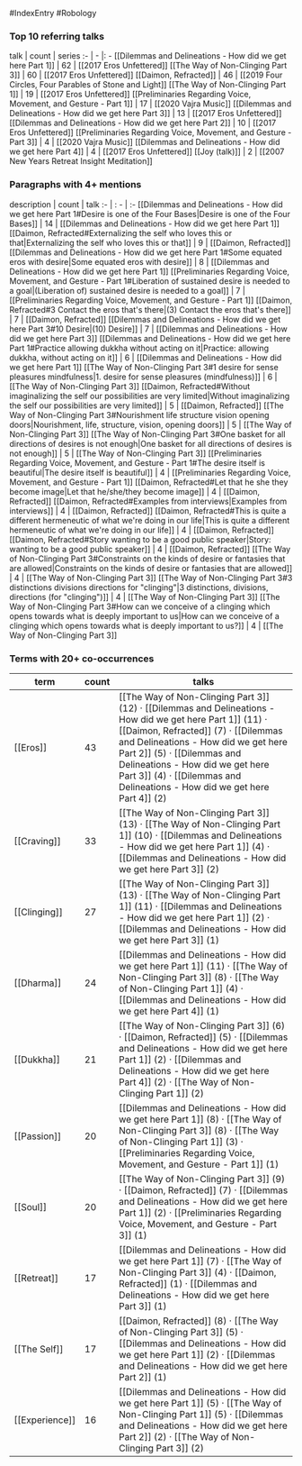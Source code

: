 #IndexEntry #Robology

### Top 10 referring talks
talk | count | series
:- | - |: -
[[Dilemmas and Delineations - How did we get here Part 1]] | 62 | [[2017 Eros Unfettered]]
[[The Way of Non-Clinging Part 3]] | 60 | [[2017 Eros Unfettered]]
[[Daimon, Refracted]] | 46 | [[2019 Four Circles, Four Parables of Stone and Light]]
[[The Way of Non-Clinging Part 1]] | 19 | [[2017 Eros Unfettered]]
[[Preliminaries Regarding Voice, Movement, and Gesture - Part 1]] | 17 | [[2020 Vajra Music]]
[[Dilemmas and Delineations - How did we get here Part 3]] | 13 | [[2017 Eros Unfettered]]
[[Dilemmas and Delineations - How did we get here Part 2]] | 10 | [[2017 Eros Unfettered]]
[[Preliminaries Regarding Voice, Movement, and Gesture - Part 3]] | 4 | [[2020 Vajra Music]]
[[Dilemmas and Delineations - How did we get here Part 4]] | 4 | [[2017 Eros Unfettered]]
[[Joy (talk)]] | 2 | [[2007 New Years Retreat Insight Meditation]]

### Paragraphs with 4+ mentions
description | count | talk
:- | : - | :-
[[Dilemmas and Delineations - How did we get here Part 1#Desire is one of the Four Bases\|Desire is one of the Four Bases]] | 14 | [[Dilemmas and Delineations - How did we get here Part 1]]
[[Daimon, Refracted#Externalizing the self who loves this or that\|Externalizing the self who loves this or that]] | 9 | [[Daimon, Refracted]]
[[Dilemmas and Delineations - How did we get here Part 1#Some equated eros with desire\|Some equated eros with desire]] | 8 | [[Dilemmas and Delineations - How did we get here Part 1]]
[[Preliminaries Regarding Voice, Movement, and Gesture - Part 1#Liberation of sustained desire is needed to a goal\|(Liberation of) sustained desire is needed to a goal]] | 7 | [[Preliminaries Regarding Voice, Movement, and Gesture - Part 1]]
[[Daimon, Refracted#3 Contact the eros that's there\|(3) Contact the eros that's there]] | 7 | [[Daimon, Refracted]]
[[Dilemmas and Delineations - How did we get here Part 3#10 Desire\|(10) Desire]] | 7 | [[Dilemmas and Delineations - How did we get here Part 3]]
[[Dilemmas and Delineations - How did we get here Part 1#Practice allowing dukkha without acting on it\|Practice: allowing dukkha, without acting on it]] | 6 | [[Dilemmas and Delineations - How did we get here Part 1]]
[[The Way of Non-Clinging Part 3#1 desire for sense pleasures mindfulness\|1. desire for sense pleasures (mindfulness)]] | 6 | [[The Way of Non-Clinging Part 3]]
[[Daimon, Refracted#Without imaginalizing the self our possibilities are very limited\|Without imaginalizing the self our possibilities are very limited]] | 5 | [[Daimon, Refracted]]
[[The Way of Non-Clinging Part 3#Nourishment life structure vision opening doors\|Nourishment, life, structure, vision, opening doors]] | 5 | [[The Way of Non-Clinging Part 3]]
[[The Way of Non-Clinging Part 3#One basket for all directions of desires is not enough\|One basket for all directions of desires is not enough]] | 5 | [[The Way of Non-Clinging Part 3]]
[[Preliminaries Regarding Voice, Movement, and Gesture - Part 1#The desire itself is beautiful\|The desire itself is beautiful]] | 4 | [[Preliminaries Regarding Voice, Movement, and Gesture - Part 1]]
[[Daimon, Refracted#Let that he she they become image\|Let that he/she/they become image]] | 4 | [[Daimon, Refracted]]
[[Daimon, Refracted#Examples from interviews\|Examples from interviews]] | 4 | [[Daimon, Refracted]]
[[Daimon, Refracted#This is quite a different hermeneutic of what we're doing in our life\|This is quite a different hermeneutic of what we're doing in our life]] | 4 | [[Daimon, Refracted]]
[[Daimon, Refracted#Story wanting to be a good public speaker\|Story: wanting to be a good public speaker]] | 4 | [[Daimon, Refracted]]
[[The Way of Non-Clinging Part 3#Constraints on the kinds of desire or fantasies that are allowed\|Constraints on the kinds of desire or fantasies that are allowed]] | 4 | [[The Way of Non-Clinging Part 3]]
[[The Way of Non-Clinging Part 3#3 distinctions divisions directions for "clinging"\|3 distinctions, divisions, directions (for "clinging")]] | 4 | [[The Way of Non-Clinging Part 3]]
[[The Way of Non-Clinging Part 3#How can we conceive of a clinging which opens towards what is deeply important to us\|How can we conceive of a clinging which opens towards what is deeply important to us?]] | 4 | [[The Way of Non-Clinging Part 3]]

### Terms with 20+ co-occurrences
term | count | talks
-|-|-
[[Eros]] | 43 | <span class="counts">[[The Way of Non-Clinging Part 3]] (12) · [[Dilemmas and Delineations - How did we get here Part 1]] (11) · [[Daimon, Refracted]] (7) · [[Dilemmas and Delineations - How did we get here Part 2]] (5) · [[Dilemmas and Delineations - How did we get here Part 3]] (4) · [[Dilemmas and Delineations - How did we get here Part 4]] (2)</span> 
[[Craving]] | 33 | <span class="counts">[[The Way of Non-Clinging Part 3]] (13) · [[The Way of Non-Clinging Part 1]] (10) · [[Dilemmas and Delineations - How did we get here Part 1]] (4) · [[Dilemmas and Delineations - How did we get here Part 3]] (2)</span> 
[[Clinging]] | 27 | <span class="counts">[[The Way of Non-Clinging Part 3]] (13) · [[The Way of Non-Clinging Part 1]] (11) · [[Dilemmas and Delineations - How did we get here Part 1]] (2) · [[Dilemmas and Delineations - How did we get here Part 3]] (1)</span> 
[[Dharma]] | 24 | <span class="counts">[[Dilemmas and Delineations - How did we get here Part 1]] (11) · [[The Way of Non-Clinging Part 3]] (8) · [[The Way of Non-Clinging Part 1]] (4) · [[Dilemmas and Delineations - How did we get here Part 4]] (1)</span> 
[[Dukkha]] | 21 | <span class="counts">[[The Way of Non-Clinging Part 3]] (6) · [[Daimon, Refracted]] (5) · [[Dilemmas and Delineations - How did we get here Part 1]] (2) · [[Dilemmas and Delineations - How did we get here Part 4]] (2) · [[The Way of Non-Clinging Part 1]] (2)</span> 
[[Passion]] | 20 | <span class="counts">[[Dilemmas and Delineations - How did we get here Part 1]] (8) · [[The Way of Non-Clinging Part 3]] (8) · [[The Way of Non-Clinging Part 1]] (3) · [[Preliminaries Regarding Voice, Movement, and Gesture - Part 1]] (1)</span> 
[[Soul]] | 20 | <span class="counts">[[The Way of Non-Clinging Part 3]] (9) · [[Daimon, Refracted]] (7) · [[Dilemmas and Delineations - How did we get here Part 1]] (2) · [[Preliminaries Regarding Voice, Movement, and Gesture - Part 3]] (1)</span> 
[[Retreat]] | 17 | <span class="counts">[[Dilemmas and Delineations - How did we get here Part 1]] (7) · [[The Way of Non-Clinging Part 3]] (4) · [[Daimon, Refracted]] (1) · [[Dilemmas and Delineations - How did we get here Part 3]] (1)</span> 
[[The Self]] | 17 | <span class="counts">[[Daimon, Refracted]] (8) · [[The Way of Non-Clinging Part 3]] (5) · [[Dilemmas and Delineations - How did we get here Part 1]] (2) · [[Dilemmas and Delineations - How did we get here Part 2]] (1)</span> 
[[Experience]] | 16 | <span class="counts">[[Dilemmas and Delineations - How did we get here Part 1]] (5) · [[The Way of Non-Clinging Part 1]] (5) · [[Dilemmas and Delineations - How did we get here Part 2]] (2) · [[The Way of Non-Clinging Part 3]] (2)</span> 

